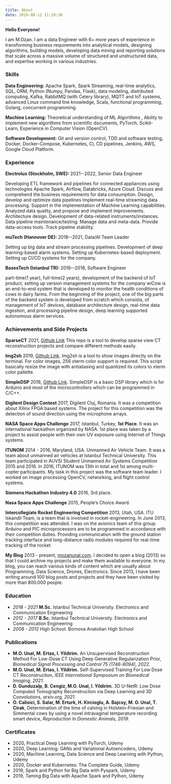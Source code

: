 ```yaml
---
title: About
date: 2019-08-12 11:29:30
---
```


**Hello Everyone!**

I am M.Ozan. I am a data Engineer with 6+ more years of experience in transforming business requirements into analytical models, designing algorithms, building models, developing data mining and reporting solutions that scale across a massive volume of structured and unstructured data, and expertise working in various industries.

### Skills
**Data Engineering:** 
Apache Spark, Spark Streaming, real-time analytics,
SQL, ORM, Python (Numpy, Pandas, Flask),
data modeling, distributed computing,
Kafka, RabbitMQ (with Celery library),
MQTT and IoT systems,
advanced Linux command line knowledge,
Scala, functional programming,
Golang, concurrent programming.

**Machine Learning:**
Theoretical understanding of ML Algorithms ,
Ability to implement new algorithms from scientific documents,
PyTorch, Scikit-Learn, Experience in Computer Vision (OpenCV).

**Software Development:**
Git and version control,
TDD and software testing,
Docker, Docker-Compose, Kubernetes,
CI, CD pipelines, Jenkins,
AWS, Google Cloud Platform.

### Experience

**Electrolux (Stockholm, SWE):** 2021--2022, Senior Data Engineer

Developing ETL framework and pipelines for connected appliances using technologies Apache Spark, Airflow, Databricks, Azure Cloud.
Discuss and comprehend the business requirements for data consumption. 
Design, develop and optimize data pipelines Implement real-time streaming data processing.
Support in the implementation of Machine Learning capabilities. 
Analyzed data quality, and propose and implement improvements. 
Architecture design. 
Development of data-related instruments/instances. 
Data pipeline maintenance/testing. 
Manage data and meta-data. 
Provide data-access tools. 
Track pipeline stability.

**muTech (Hannover DE):** 2018--2021, Data/AI Team Leader

Setting up big data and stream processing pipelines.
Development of deep learning-based alarm systems.
Setting up Kubernetes-based deployment.
Setting up CI/CD systems for the company.

**BasesTech (Istanbul TR):** 2016--2018, Software Engineer

part-time(1 year), full-time(2 years), development of the backend of IoT product, setting up version management systems for the company
wiCow is an end-to-end system that is developed to monitor the health conditions of cows in dairy farms. From the beginning of the project, one of the big parts of the backend system is developed from scratch which consists, of management of IoT devices, database architecture design, real-time data ingestion, and processing pipeline design, deep learning supported autonomous alarm services.


### Achievements and Side Projects

**SparseCT**
2021, [Github Link](https://github.com/mozanunal/SparseCT)
This repo is a tool to develop sparse view CT reconstruction projects and compare different methods easily.

**Img2sh**
2019, [Github Link](https://github.com/mozanunal/img2sh).
Img2sh is a tool to show images directly on the terminal. For color images, 256 xterm color support is required. This script basically resize the image with antialiasing and quantized its colors to xterm color pallette.

**SimpleDSP**
2018, [Github Link](https://github.com/mozanunal/SimpleDSP).
SimpleDSP is a basic DSP library which is for Arduino and most of the microcontrollers which can be programmed in C/C++.

**Digilent Design Contest**
2017, Digilent Cluj, Romania.
It was a competition about Xilinx FPGA based systems. The project for this competition was the detection of sound direction using the microphone arrays.

**NASA Space Apps Challenge**
2017, Istanbul, Turkey, **1st Place**.
It was an international hackathon organized by NASA. 1st place was taken by a project to assist people with their own UV exposure using Internet of Things systems.

**ITUNOM**
2014 - 2016, Maryland, USA.
Unmanned Air Vehicle Team. It was a team about unmanned air vehicles at Istanbul Technical University. This team participated in AUVSI Student Unmanned Air Systems Competition 2015 and 2016. In 2016, ITUNOM was 13th in total and 1st among multi-copter participants. My task in this project was the software team leader. I worked on image processing OpenCV, networking, and flight control systems.

**Siemens Hackathon Industry 4.0**
2016, 3rd place.

**Nasa Space Apps Challenge**
2015, People’s Choice Award.

**Intercollegiate Rocket Engineering Competition**
2013, Utah, USA.
ITU Iskandil Team, is a team that is involved in rocket-engineering. In June 2013, this competition was attended. I was on the avionics team of this group. Arduino and PIC microprocessors are to be programmed in accordance with their competition duties. Providing communication with the ground station tracking interface and long-distance radio modules required for real-time tracking of the rocket.

**My Blog**
2013 - present, [mozanunal.com](https://mozanunal.com).
I decided to open a blog (2013) so that I could archive my projects and make them available to everyone. In my blog, you can reach various kinds of content which are usually about Programming, Data Science, Drones, Electronics. Since 2013, I have been writing around 100 blog posts and projects and they have been visited by more than 800.000 people.

### Education 
- *2018 - 2021* **M.Sc.** Istanbul Technical University. Electronics and Communication Engineering
- *2012 - 2017* **B.Sc.** Istanbul Technical University. Electronics and Communication Engineering
- *2008 - 2012* High School. Bornova Anatolian High School

### Publications
- **M.O. Unal, M. Ertas, I. Yildirim.** An Unsupervised Reconstruction Method For Low-Dose CT Using Deep Generative Regularization Prior, *Biomedical Signal Processing and Control 75 (1746-8094), 2022.*
- **M.O. Unal, M. Ertas, I. Yildirim.** Self-Supervised Training For Low Dose CT Reconstruction, *IEEE International Symposium on Biomedical Imaging, 2021.*
- **D. Gunduzalp, B. Cengiz, M.O. Unal, I. Yildirim.** 3D U-NetR: Low Dose Computed Tomography Reconstruction via Deep Learning and 3D Convolutions, *arxiv.org, 2021.*
- **O. Calisici, S. Salar, M. Erturk, H. Kircioglu, A. Bajcsy, M. O. Unal, T. Cirak**, Determination of the time of calving in Holstein-Friesian and Simmental cows by using a novel intravaginal temperature recording smart device,  *Reproduction In Domestic Animals, 2019.*

### Certificates

- 2020, Practical Deep Learning with PyTorch, Udemy
- 2020, Deep Learning: GANs and Variational Autoencoders, Udemy
- 2020, Machine Learning, Data Science and Deep Learning with Python, Udemy
- 2020, Docker and Kubernetes: The Complete Guide, Udemy
- 2019, Spark and Python for Big Data with Pyspark, Udemy
- 2019, Taming Big Data with Apache Spark and Python, Udemy
